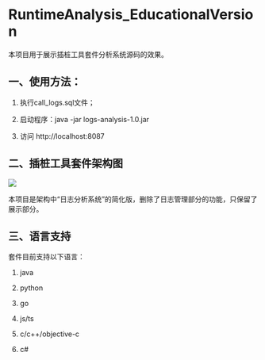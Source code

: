 # RuntimeAnalysis_EducationalVersion

本项目用于展示插桩工具套件分析系统源码的效果。

## 一、使用方法：

1. 执行call_logs.sql文件；

2. 启动程序：java -jar logs-analysis-1.0.jar

3. 访问 http://localhost:8087

## 二、插桩工具套件架构图

![ ](https://raw.githubusercontent.com/zhonghuajin/RuntimeAnalysis_EducationalVersion/master/%E6%8F%92%E6%A1%A9%E5%A5%97%E4%BB%B6%E6%9E%B6%E6%9E%84.jpg)

本项目是架构中“日志分析系统”的简化版，删除了日志管理部分的功能，只保留了展示部分。

## 三、语言支持

套件目前支持以下语言：

1. java

2. python

3. go

4. js/ts

5. c/c++/objective-c

6. c#